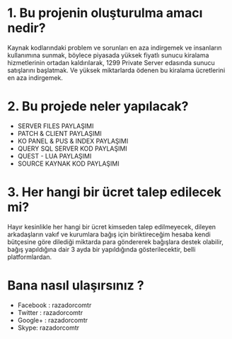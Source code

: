 # 1. Bu projenin oluşturulma amacı nedir?
Kaynak kodlarındaki problem ve sorunları en aza indirgemek ve insanların kullanımına sunmak, böylece piyasada yüksek fiyatlı sunucu kiralama hizmetlerinin ortadan kaldırılarak, 1299 Private Server edasında sunucu satışlarını başlatmak. Ve yüksek miktarlarda ödenen bu kiralama ücretlerini en aza indirgemek.

# 2. Bu projede neler yapılacak?
* SERVER FILES PAYLAŞIMI
* PATCH & CLIENT PAYLAŞIMI
* KO PANEL & PUS & INDEX PAYLAŞIMI
* QUERY SQL SERVER KOD PAYLAŞIMI
* QUEST - LUA PAYLAŞIMI
* SOURCE KAYNAK KOD PAYLAŞIMI

# 3. Her hangi bir ücret talep edilecek mi?
Hayır kesinlikle her hangi bir ücret kimseden talep edilmeyecek, dileyen arkadaşların vakıf ve kurumlara bağış için biriktireceğim hesaba kendi bütçesine göre dilediği miktarda para göndererek bağışlara destek olabilir, bağış yapıldığına dair 3 ayda bir yapıldığında gösterilecektir, belli platformlardan.

# Bana nasıl ulaşırsınız ?
* Facebook : razadorcomtr
* Twitter : razadorcomtr
* Google+ : razadorcomtr
* Skype: razadorcomtr
